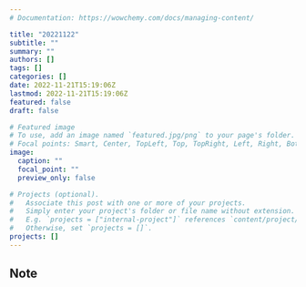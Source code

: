 ```yaml
---
# Documentation: https://wowchemy.com/docs/managing-content/

title: "20221122"
subtitle: ""
summary: ""
authors: []
tags: []
categories: []
date: 2022-11-21T15:19:06Z
lastmod: 2022-11-21T15:19:06Z
featured: false
draft: false

# Featured image
# To use, add an image named `featured.jpg/png` to your page's folder.
# Focal points: Smart, Center, TopLeft, Top, TopRight, Left, Right, BottomLeft, Bottom, BottomRight.
image:
  caption: ""
  focal_point: ""
  preview_only: false

# Projects (optional).
#   Associate this post with one or more of your projects.
#   Simply enter your project's folder or file name without extension.
#   E.g. `projects = ["internal-project"]` references `content/project/deep-learning/index.md`.
#   Otherwise, set `projects = []`.
projects: []
---
```


## Note

